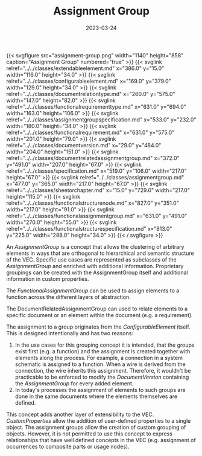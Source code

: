 ﻿---
title: Assignment Group
toc: false
type: specs
layout: diagram
date: "2023-03-24"
draft: false
specification: VEC
version: 2.0.2
documentType: "Recommendation"
elementType: Diagram
classes:
  - ExtendableElement
  - ConfigurableElement
  - DocumentRelationType
  - FunctionalRequirementType
  - AssignmentGroupSpecification
  - FunctionalRequirement
  - DocumentVersion
  - DocumentRelatedAssignmentGroup
  - Specification
  - AssignmentGroup
  - SheetOrChapter
  - FunctionalStructureNode
  - FunctionalAssignmentGroup
  - FunctionalStructureSpecification
menu:
  VEC-2.0.2:    
    parent: key-concepts
    identifier: key-concepts/assignment-group
    weight: 1001002 

# Prev/next pager order (if `docs_section_pager` enabled in `params.toml`)
weight: 1001002
---
{{< svgfigure src="assignment-group.png" width="1140" height="858" caption="Assignment Group" numbered="true" >}}
  {{< svglink relref="../../classes/extendableelement.md" x="386.0" y="15.0" width="116.0" height="34.0" >}}
  {{< svglink relref="../../classes/configurableelement.md" x="169.0" y="379.0" width="129.0" height="34.0" >}}
  {{< svglink relref="../../classes/documentrelationtype.md" x="260.0" y="575.0" width="147.0" height="82.0" >}}
  {{< svglink relref="../../classes/functionalrequirementtype.md" x="631.0" y="694.0" width="163.0" height="106.0" >}}
  {{< svglink relref="../../classes/assignmentgroupspecification.md" x="533.0" y="232.0" width="180.0" height="34.0" >}}
  {{< svglink relref="../../classes/functionalrequirement.md" x="631.0" y="575.0" width="201.0" height="79.0" >}}
  {{< svglink relref="../../classes/documentversion.md" x="29.0" y="484.0" width="204.0" height="151.0" >}}
  {{< svglink relref="../../classes/documentrelatedassignmentgroup.md" x="372.0" y="491.0" width="207.0" height="67.0" >}}
  {{< svglink relref="../../classes/specification.md" x="519.0" y="106.0" width="217.0" height="67.0" >}}
  {{< svglink relref="../../classes/assignmentgroup.md" x="477.0" y="365.0" width="217.0" height="67.0" >}}
  {{< svglink relref="../../classes/sheetorchapter.md" x="15.0" y="729.0" width="217.0" height="115.0" >}}
  {{< svglink relref="../../classes/functionalstructurenode.md" x="827.0" y="351.0" width="217.0" height="91.0" >}}
  {{< svglink relref="../../classes/functionalassignmentgroup.md" x="631.0" y="491.0" width="270.0" height="55.0" >}}
  {{< svglink relref="../../classes/functionalstructurespecification.md" x="813.0" y="225.0" width="288.0" height="34.0" >}}
{{< / svgfigure >}}
<p> An <i>AssignmentGroup</i> is a concept that allows the clustering of arbitrary elements in ways that are orthogonal to hierarchical and semantic structure of the VEC. Specific use cases are represented as subclasses of the <i>AssignmentGroup</i> and enriched with additional information. Proprietary groupings can be created with the AssignmentGroup itself and additional information in custom properties.      </p>      <p> The<i> FunctionalAssignmentGroup</i> can be used to assign elements to a function across the different layers of abstraction.      </p>      <p> The DocumentRelatedAssignmentGroup can used to relate elements to a specific document or an element within the document (e.g. a requirement).      </p>      <p> The assignment to a group originates from the <i>ConfigurableElement</i> itself. This is designed intentionally and has two reasons:      </p>      <ol>       <li> In the use cases for this grouping concept it is intended, that the groups exist first (e.g. a function) and the assignment is created together with elements along the process. For example, a connection in a system schematic is assigned to a function. When a wire is derived from the connection, the wire inherits this assignment. Therefore, it wouldn't be practicable to be enforced to modify the <i>DocumentVersion</i> containing the <i>AssignmentGroup</i> for every added element.        </li>       <li> In today's processes the assignment of elements to such groups are done in the same documents where the elements themselves are defined.        </li>     </ol>     <p> This concept adds another layer of extensibility to the&#160;VEC. <i>CustomProperties</i> allow the addition of user-defined properties to a single object. The assignment groups allow the creation of custom grouping of objects. However, it is not permitted to use this concept to express relationships that have well defined concepts in the VEC&#160;(e.g. assignment of occurrences to composite parts or usage nodes).      </p>